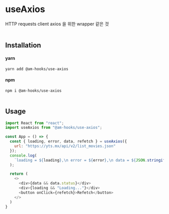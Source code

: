 # useAxios
HTTP requests client axios 을 위한 wrapper 같은 것 <br><br>

## Installation

#### yarn

`yarn add @am-hooks/use-axios`

#### npm

`npm i @am-hooks/use-axios` <br><br>

## Usage

```js
import React from "react";
import useAxios from "@am-hooks/use-axios";

const App = () => {
  const { loading, error, data, refetch } = useAxios({
    url: "https://yts.mx/api/v2/list_movies.json"
  });
  console.log(
    `loading = ${loading},\n error = ${error},\n data = ${JSON.stringify(data)}`
  );

  return (
    <>
      <div>{data && data.status}</div>
      <div>{loading && "Loading..."}</div>
      <button onClick={refetch}>Refetch</button>
    </>
  )
}
```

<br><br>

